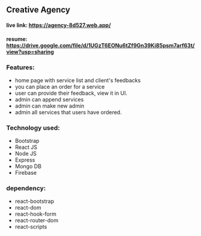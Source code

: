 ## Creative Agency

#### live link: https://agency-8d527.web.app/

#### resume: https://drive.google.com/file/d/1UGzT6EONu6tZf9Gn39Ki85psm7arf63t/view?usp=sharing

### Features:
- home page with service list and client's feedbacks 
- you can place an order for a service
- user can provide their feedback, view it in UI.
- admin can append services
- admin can make new admin
- admin all services that users have ordered.


### Technology used:
- Bootstrap
- React JS
- Node JS
- Express
- Mongo DB
- Firebase

### dependency:
- react-bootstrap
- react-dom
- react-hook-form
- react-router-dom
- react-scripts